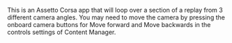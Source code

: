 This is an Assetto Corsa app that will loop over a section of a replay from 3 different camera angles. You may need to move the camera by pressing the onboard camera buttons for Move forward and Move backwards in the controls settings of Content Manager.
